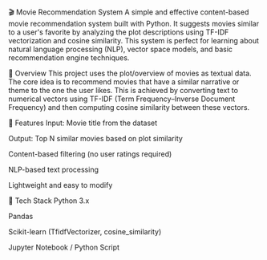 🎬 Movie Recommendation System
A simple and effective content-based movie recommendation system built with Python. It suggests movies similar to a user's favorite by analyzing the plot descriptions using TF-IDF vectorization and cosine similarity. This system is perfect for learning about natural language processing (NLP), vector space models, and basic recommendation engine techniques.

📌 Overview
This project uses the plot/overview of movies as textual data. The core idea is to recommend movies that have a similar narrative or theme to the one the user likes. This is achieved by converting text to numerical vectors using TF-IDF (Term Frequency–Inverse Document Frequency) and then computing cosine similarity between these vectors.

🚀 Features
Input: Movie title from the dataset

Output: Top N similar movies based on plot similarity

Content-based filtering (no user ratings required)

NLP-based text processing

Lightweight and easy to modify

🧰 Tech Stack
Python 3.x

Pandas

Scikit-learn (TfidfVectorizer, cosine_similarity)

Jupyter Notebook / Python Script
